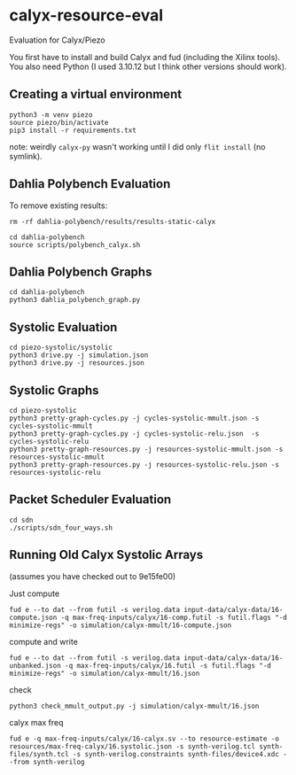 # calyx-resource-eval
Evaluation for Calyx/Piezo

You first have to install and build Calyx and fud (including the Xilinx tools).
You also need Python (I used 3.10.12 but I think other versions should work).

## Creating a virtual environment
```
python3 -m venv piezo
source piezo/bin/activate
pip3 install -r requirements.txt
```
note: weirdly `calyx-py` wasn't working until I did only `flit install` (no symlink).

## Dahlia Polybench Evaluation
To remove existing results:
```
rm -rf dahlia-polybench/results/results-static-calyx
```
```
cd dahlia-polybench
source scripts/polybench_calyx.sh
```

## Dahlia Polybench Graphs
```
cd dahlia-polybench
python3 dahlia_polybench_graph.py
```

## Systolic Evaluation
```
cd piezo-systolic/systolic
python3 drive.py -j simulation.json
python3 drive.py -j resources.json
```

## Systolic Graphs
```
cd piezo-systolic
python3 pretty-graph-cycles.py -j cycles-systolic-mmult.json -s cycles-systolic-mmult
python3 pretty-graph-cycles.py -j cycles-systolic-relu.json  -s cycles-systolic-relu
python3 pretty-graph-resources.py -j resources-systolic-mmult.json -s resources-systolic-mmult
python3 pretty-graph-resources.py -j resources-systolic-relu.json -s resources-systolic-relu
```

## Packet Scheduler Evaluation
```
cd sdn
./scripts/sdn_four_ways.sh
```

## Running Old Calyx Systolic Arrays
(assumes you have checked out to 9e15fe00)

Just compute
```
fud e --to dat --from futil -s verilog.data input-data/calyx-data/16-compute.json -q max-freq-inputs/calyx/16-comp.futil -s futil.flags "-d minimize-regs" -o simulation/calyx-mmult/16-compute.json
```

compute and write
```
fud e --to dat --from futil -s verilog.data input-data/calyx-data/16-unbanked.json -q max-freq-inputs/calyx/16.futil -s futil.flags "-d minimize-regs" -o simulation/calyx-mmult/16.json
```

check
```
python3 check_mmult_output.py -j simulation/calyx-mmult/16.json
```

calyx max freq
```
fud e -q max-freq-inputs/calyx/16-calyx.sv --to resource-estimate -o resources/max-freq-calyx/16.systolic.json -s synth-verilog.tcl synth-files/synth.tcl -s synth-verilog.constraints synth-files/device4.xdc --from synth-verilog
```